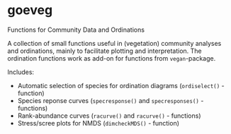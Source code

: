# goeveg
Functions for Community Data and Ordinations

A collection of small functions useful in (vegetation) community analyses and ordinations, mainly to facilitate plotting and interpretation. The ordination functions work as add-on for functions from `vegan`-package. 

Includes:
* Automatic selection of species for ordination diagrams (`ordiselect()` - function)
* Species reponse curves (`specresponse()` and `specresponses()` - functions)
* Rank-abundance curves (`racurve()` and `racurve()` - functions)
* Stress/scree plots for NMDS (`dimcheckMDS()` - function)

